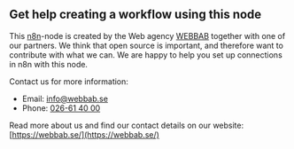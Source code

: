## Get help creating a workflow using this node
This [n8n](https://n8n.io/)-node is created by the Web agency [WEBBAB](https://webbab.se/) together with one of our partners. We think that open source is important, and therefore want to contribute with what we can. We are happy to help you set up connections in n8n with this node. 

Contact us for more information: 

* Email: [info@webbab.se](mailto:info@webbab.se)  
* Phone: [026-61 40 00](tel:004626614000)

Read more about us and find our contact details on our website: 
[https://webbab.se/](https://webbab.se/)
